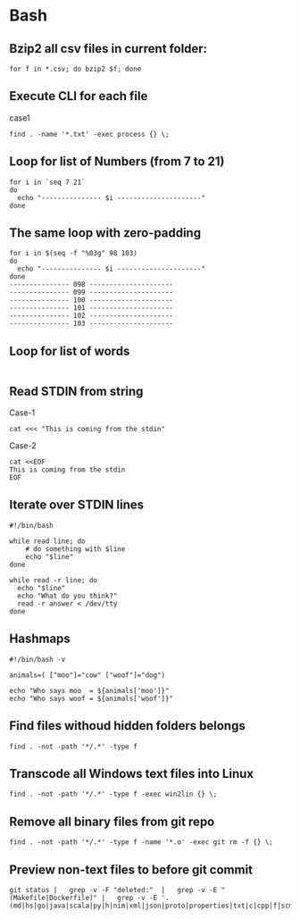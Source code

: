 # Bash

## Bzip2 all csv files in current folder:

```
for f in *.csv; do bzip2 $f; done
```

## Execute CLI for each file

case1
```
find . -name '*.txt' -exec process {} \;
```



## Loop for list of Numbers (from 7 to 21)

```
for i in `seq 7 21`
do
  echo "--------------- $i ---------------------"
done
```

## The same loop with zero-padding
```
for i in $(seq -f "%03g" 98 103)
do
  echo "--------------- $i ---------------------"
done
--------------- 098 ---------------------
--------------- 099 ---------------------
--------------- 100 ---------------------
--------------- 101 ---------------------
--------------- 102 ---------------------
--------------- 103 ---------------------
```

## Loop for list of words
```

```

## Read STDIN from string

Case-1
```
cat <<< "This is coming from the stdin"
```
Case-2
```
cat <<EOF
This is coming from the stdin
EOF
```

## Iterate over STDIN lines
```
#!/bin/bash

while read line; do
    # do something with $line
    echo "$line"
done

```
```
while read -r line; do
  echo "$line"
  echo "What do you think?"
  read -r answer < /dev/tty
done
```

## Hashmaps

```
#!/bin/bash -v

animals=( ["moo"]="cow" ["woof"]="dog")

echo "Who says moo  = ${animals['moo']}"
echo "Who says woof = ${animals['woof']}"
```

## Find files withoud hidden folders belongs
```
find . -not -path '*/.*' -type f
```

## Transcode all Windows text files into Linux
```
find . -not -path '*/.*' -type f -exec win2lin {} \;
```
## Remove all binary files from git repo
```
find . -not -path '*/.*' -type f -name '*.o' -exec git rm -f {} \;
```

## Preview non-text files to before git commit

```
git status |   grep -v -F "deleted:"  |   grep -v -E "(Makefile|Dockerfile)" |   grep -v -E '.(md|hs|go|java|scala|py|h|nim|xml|json|proto|properties|txt|c|cpp|f|scm|thrift|sbt|sh|puml|asm|erl|zig|yaml|yml|gradle|bat|rs|cfg|graphml|dot|scheme|lisp|svg|rb|xhtml)$'
```
